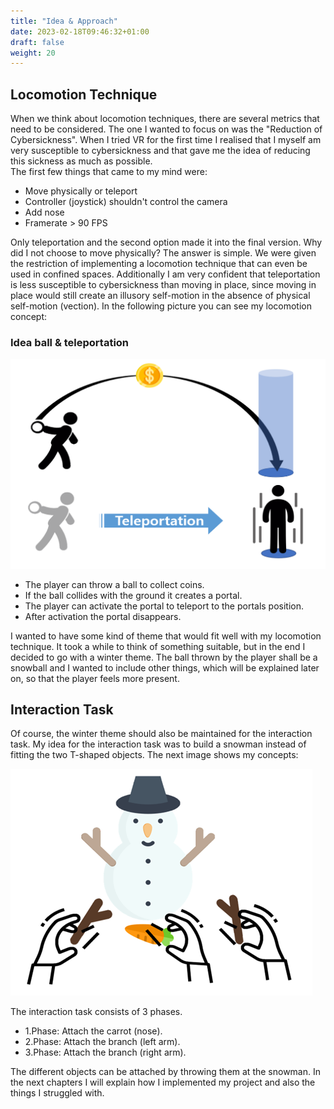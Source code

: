 ```yaml
---
title: "Idea & Approach"
date: 2023-02-18T09:46:32+01:00
draft: false
weight: 20
---
```


## Locomotion Technique
When we think about locomotion techniques, there are several metrics that need to be considered.
The one I wanted to focus on was the "Reduction of Cybersickness". 
When I tried VR for the first time I realised that I myself am very susceptible to cybersickness and that gave me the idea of reducing this sickness as much as possible. <br>
The first few things that came to my mind were:

* Move physically or teleport
* Controller (joystick) shouldn't control the camera
* Add nose
* Framerate > 90 FPS

Only teleportation and the second option made it into the final version.
Why did I not choose to move physically? The answer is simple. 
We were given the restriction of implementing a locomotion technique that can even be used in confined spaces.
Additionally I am very confident that teleportation is less susceptible to cybersickness than moving in place, since moving in place would still create an illusory self-motion in the absence of physical self-motion (vection).
In the following picture you can see my locomotion concept:

### Idea ball & teleportation

![idea tp](https://raw.githubusercontent.com/Lithanel/Lithanel_page/master/images/idea/idea_tp.png)

* The player can throw a ball to collect coins.
* If the ball collides with the ground it creates a portal.
* The player can activate the portal to teleport to the portals position.
* After activation the portal disappears.

I wanted to have some kind of theme that would fit well with my locomotion technique. 
It took a while to think of something suitable, but in the end I decided to go with a winter theme.
The ball thrown by the player shall be a snowball and I wanted to include other things, which will be explained later on, so that the player feels more present. <br>

## Interaction Task
Of course, the winter theme should also be maintained for the interaction task. 
My idea for the interaction task was to build a snowman instead of fitting the two T-shaped objects.
The next image shows my concepts:

![interaction concept](https://raw.githubusercontent.com/Lithanel/Lithanel_page/master/images/idea/interaction_concept.png)

The interaction task consists of 3 phases.
* 1.Phase: Attach the carrot (nose).
* 2.Phase: Attach the branch (left arm).
* 3.Phase: Attach the branch (right arm).

The different objects can be attached by throwing them at the snowman.
In the next chapters I will explain how I implemented my project and also the things I struggled with.